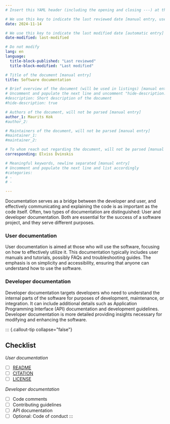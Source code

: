```yaml
---
# Insert this YAML header (including the opening and closing ---) at the beginning of the document and fill it out accordingly

# We use this key to indicate the last reviewed date [manual entry, use YYYY-MM-dd]
date: 2024-11-14

# We use this key to indicate the last modified date [automatic entry]
date-modified: last-modified

# Do not modify
lang: en
language: 
  title-block-published: "Last reviewed"
  title-block-modified: "Last modified"

# Title of the document [manual entry]
title: Software documentation

# Brief overview of the document (will be used in listings) [manual entry]
# Uncomment and populate the next line and uncomment "hide-description: true".
#description: Short description of the document
#hide-description: true

# Authors of the document, will not be parsed [manual entry]
author_1: Maurits Kok
#author_2: 

# Maintainers of the document, will not be parsed [manual entry]
#maintainer_1:
#maintainer_2:

# To whom reach out regarding the document, will not be parsed [manual entry]
corresponding: Elviss Dvinskis

# Meaningful keywords, newline separated [manual entry]
# Uncomment and populate the next line and list accordingly
#categories: 
# - 
# - 

---
```


Documentation serves as a bridge between the developer and user, and effectively communicating and explaining the code is as important as the code itself. Often, two types of documentation are distinguished: User and developer documentation. Both are essential for the success of a software project, and they serve different purposes.

### User documentation
User documentation is aimed at those who will use the software, focusing on how to effectively utilize it. This documentation typically includes user manuals and tutorials, possibly FAQs and troubleshooting guides. The emphasis is on simplicity and accessibility, ensuring that anyone can understand how to use the software.


### Developer documentation
Developer documentation targets developers who need to understand the internal parts of the software for purposes of development, maintenance, or integration. It can include additional details such as Application Programming Interface (API) documentation and development guidelines. Developer documentation is more detailed providing insights necessary for modifying and enhancing the software.

::: {.callout-tip collapse="false"}
## **Checklist**

*User documentation*

- [ ] [README](readme.md)
- [ ] [CITATION](citation.md)
- [ ] [LICENSE](license.md)

*Developer documentation*

- [ ] Code comments
- [ ] Contributing guidelines
- [ ] API documentation
- [ ] Optional: Code of conduct
:::